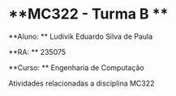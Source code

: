 # **MC322 - Turma B **

**Aluno: **
  Ludivik Eduardo Silva de Paula
  
**RA: **
  235075

**Curso: **
  Engenharia de Computação


Atividades relacionadas a disciplina MC322

